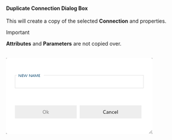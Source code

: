 #### Duplicate Connection Dialog Box  

This will create a copy of the selected **Connection** and properties.  

> [!IMPORTANT]
> **Attributes** and **Parameters** are not copied over.  

<br/>
<img
    src="images/bimlflex-app-dialog-duplicate-connection.png"
    class="border-image"
    title="Duplicate Table Dialog Box"
/>
